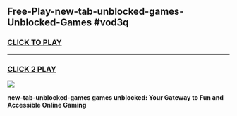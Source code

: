 
## Free-Play-new-tab-unblocked-games-Unblocked-Games #vod3q
<h3>
<a href="https://news.freeplayer.one?title=new-tab-unblocked-games&ref=8M">CLICK TO PLAY</a></h3>
<hr>

<h3>
<a href="https://news.freeplayer.one?title=new-tab-unblocked-games&ref=8M">CLICK 2 PLAY</a>
  
</h3>

<a href="https://news.freeplayer.one?title=new-tab-unblocked-games&ref=8M"><img src="https://clearcache.store/games.png"></a>


**new-tab-unblocked-games games unblocked: Your Gateway to Fun and Accessible Online Gaming**
